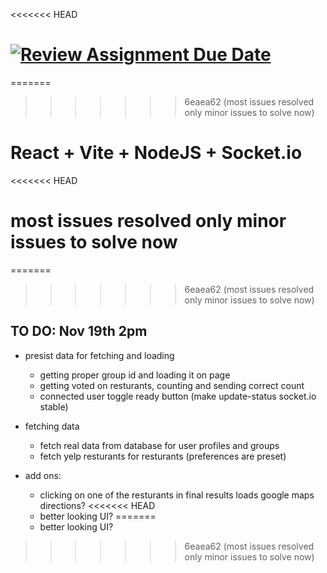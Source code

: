 <<<<<<< HEAD

[![Review Assignment Due Date](https://classroom.github.com/assets/deadline-readme-button-22041afd0340ce965d47ae6ef1cefeee28c7c493a6346c4f15d667ab976d596c.svg)](https://classroom.github.com/a/Qo7P6ILb)
=======
=======
>>>>>>> 6eaea62 (most issues resolved only minor issues to solve now)
# React + Vite + NodeJS + Socket.io
<!-- 
This template provides a minimal setup to get React working in Vite with HMR and some ESLint rules.

Currently, two official plugins are available:

- [@vitejs/plugin-react](https://github.com/vitejs/vite-plugin-react/blob/main/packages/plugin-react/README.md) uses [Babel](https://babeljs.io/) for Fast Refresh
- [@vitejs/plugin-react-swc](https://github.com/vitejs/vite-plugin-react-swc) uses [SWC](https://swc.rs/) for Fast Refresh -->

<<<<<<< HEAD
# most issues resolved only minor issues to solve now



=======
>>>>>>> 6eaea62 (most issues resolved only minor issues to solve now)
## TO DO: Nov 19th 2pm
- presist data for fetching and loading
    - getting proper group id and loading it on page
    - getting voted on resturants, counting and sending correct count
    - connected user toggle ready button (make update-status socket.io stable)
- fetching data
    - fetch real data from database for user profiles and groups
    - fetch yelp resturants for resturants (preferences are preset)


- add ons:
    - clicking on one of the resturants in final results loads google maps directions?
<<<<<<< HEAD
    - better looking UI?
=======
    - better looking UI?
>>>>>>> 6eaea62 (most issues resolved only minor issues to solve now)
